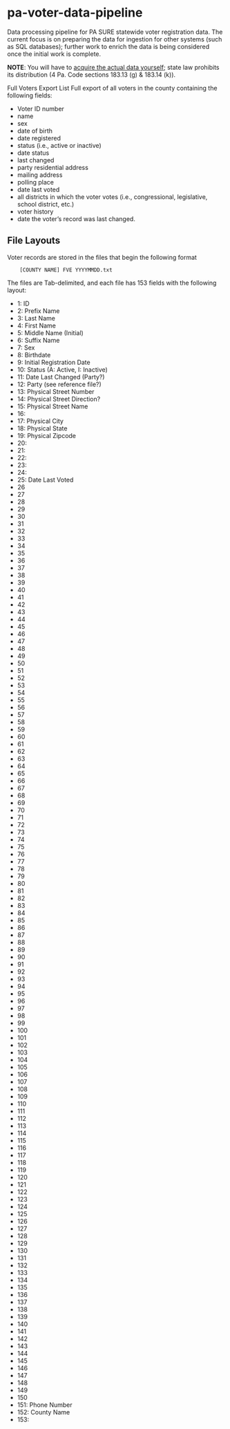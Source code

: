 # pa-voter-data-pipeline
Data processing pipeline for PA SURE statewide voter registration data. The current focus is on preparing the data for
ingestion for other systems (such as SQL databases); further work to enrich the data is being considered once the initial
work is complete.

**NOTE**: You will have to [acquire the actual data yourself](https://www.pavoterservices.pa.gov/pages/PurchasePAFULLVoterExport.aspx);
state law prohibits its distribution (4 Pa. Code sections 183.13 (g) & 183.14 (k)).

Full Voters Export List
Full export of all voters in the county containing the following fields:
- Voter ID number
- name
- sex
- date of birth
- date registered
- status (i.e., active or inactive)
- date status
- last changed
- party residential address
- mailing address
- polling place
- date last voted
- all districts in which the voter votes (i.e., congressional, legislative, school district, etc.)
- voter history 
- date the voter’s record was last changed.

## File Layouts

Voter records are stored in the files that begin the following format

        [COUNTY NAME] FVE YYYYMMDD.txt

The files are Tab-delimited, and each file has 153 fields with the following layout:
- 1: ID
- 2: Prefix Name
- 3: Last Name
- 4: First Name
- 5: Middle Name (Initial)
- 6: Suffix Name
- 7: Sex
- 8: Birthdate
- 9: Initial Registration Date
- 10: Status (A: Active, I: Inactive)
- 11: Date Last Changed (Party?)
- 12: Party (see reference file?)
- 13: Physical Street Number
- 14: Physical Street Direction?
- 15: Physical Street Name
- 16: 
- 17: Physical City
- 18: Physical State
- 19: Physical Zipcode
- 20:
- 21:
- 22:
- 23:
- 24:
- 25: Date Last Voted
- 26
- 27
- 28
- 29
- 30
- 31
- 32
- 33
- 34
- 35
- 36
- 37
- 38
- 39
- 40
- 41
- 42
- 43
- 44
- 45
- 46
- 47
- 48
- 49
- 50
- 51
- 52
- 53
- 54
- 55
- 56
- 57
- 58
- 59
- 60
- 61
- 62
- 63
- 64
- 65
- 66
- 67
- 68
- 69
- 70
- 71
- 72
- 73
- 74
- 75
- 76
- 77
- 78
- 79
- 80
- 81
- 82
- 83
- 84
- 85
- 86
- 87
- 88
- 89
- 90
- 91
- 92
- 93
- 94
- 95
- 96
- 97
- 98
- 99
- 100
- 101
- 102
- 103
- 104
- 105
- 106
- 107
- 108
- 109
- 110
- 111
- 112
- 113
- 114
- 115
- 116
- 117
- 118
- 119
- 120
- 121
- 122
- 123
- 124
- 125
- 126
- 127
- 128
- 129
- 130
- 131
- 132
- 133
- 134
- 135
- 136
- 137
- 138
- 139
- 140
- 141
- 142
- 143
- 144
- 145
- 146
- 147
- 148
- 149
- 150
- 151: Phone Number
- 152: County Name
- 153: